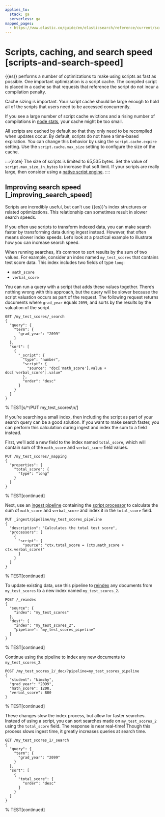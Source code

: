 ```yaml
---
applies_to:
  stack: ga
  serverless: ga
mapped_pages:
  - https://www.elastic.co/guide/en/elasticsearch/reference/current/scripts-and-search-speed.html
---
```


# Scripts, caching, and search speed [scripts-and-search-speed]

{{es}} performs a number of optimizations to make using scripts as fast as possible. One important optimization is a script cache. The compiled script is placed in a cache so that requests that reference the script do not incur a compilation penalty.

Cache sizing is important. Your script cache should be large enough to hold all of the scripts that users need to be accessed concurrently.

If you see a large number of script cache evictions and a rising number of compilations in [node stats](https://www.elastic.co/docs/api/doc/elasticsearch/operation/operation-nodes-stats), your cache might be too small.

All scripts are cached by default so that they only need to be recompiled when updates occur. By default, scripts do not have a time-based expiration. You can change this behavior by using the `script.cache.expire` setting. Use the `script.cache.max_size` setting to configure the size of the cache.

::::{note}
The size of scripts is limited to 65,535 bytes. Set the value of `script.max_size_in_bytes` to increase that soft limit. If your scripts are really large, then consider using a [native script engine](modules-scripting-engine.md).
::::



## Improving search speed [_improving_search_speed]

Scripts are incredibly useful, but can’t use {{es}}'s index structures or related optimizations. This relationship can sometimes result in slower search speeds.

If you often use scripts to transform indexed data, you can make search faster by transforming data during ingest instead. However, that often means slower index speeds. Let’s look at a practical example to illustrate how you can increase search speed.

When running searches, it’s common to sort results by the sum of two values. For example, consider an index named `my_test_scores` that contains test score data. This index includes two fields of type `long`:

* `math_score`
* `verbal_score`

You can run a query with a script that adds these values together. There’s nothing wrong with this approach, but the query will be slower because the script valuation occurs as part of the request. The following request returns documents where `grad_year` equals `2099`, and sorts by the results by the valuation of the script.

```console
GET /my_test_scores/_search
{
  "query": {
    "term": {
      "grad_year": "2099"
    }
  },
  "sort": [
    {
      "_script": {
        "type": "number",
        "script": {
          "source": "doc['math_score'].value + doc['verbal_score'].value"
        },
        "order": "desc"
      }
    }
  ]
}
```
%  TEST[s/^/PUT my_test_scores\n/]

If you’re searching a small index, then including the script as part of your search query can be a good solution. If you want to make search faster, you can perform this calculation during ingest and index the sum to a field instead.

First, we’ll add a new field to the index named `total_score`, which will contain sum of the `math_score` and `verbal_score` field values.

```console
PUT /my_test_scores/_mapping
{
  "properties": {
    "total_score": {
      "type": "long"
    }
  }
}
```
%  TEST[continued]

Next, use an [ingest pipeline](../../manage-data/ingest/transform-enrich/ingest-pipelines.md) containing the [script processor](elasticsearch://reference/ingestion-tools/enrich-processor/script-processor.md) to calculate the sum of `math_score` and `verbal_score` and index it in the `total_score` field.

```console
PUT _ingest/pipeline/my_test_scores_pipeline
{
  "description": "Calculates the total test score",
  "processors": [
    {
      "script": {
        "source": "ctx.total_score = (ctx.math_score + ctx.verbal_score)"
      }
    }
  ]
}
```
%  TEST[continued]

To update existing data, use this pipeline to [reindex](https://www.elastic.co/docs/api/doc/elasticsearch/operation/operation-reindex) any documents from `my_test_scores` to a new index named `my_test_scores_2`.

```console
POST /_reindex
{
  "source": {
    "index": "my_test_scores"
  },
  "dest": {
    "index": "my_test_scores_2",
    "pipeline": "my_test_scores_pipeline"
  }
}
```
%  TEST[continued]

Continue using the pipeline to index any new documents to `my_test_scores_2`.

```console
POST /my_test_scores_2/_doc/?pipeline=my_test_scores_pipeline
{
  "student": "kimchy",
  "grad_year": "2099",
  "math_score": 1200,
  "verbal_score": 800
}
```
%  TEST[continued]

These changes slow the index process, but allow for faster searches. Instead of using a script, you can sort searches made on `my_test_scores_2` using the `total_score` field. The response is near real-time! Though this process slows ingest time, it greatly increases queries at search time.

```console
GET /my_test_scores_2/_search
{
  "query": {
    "term": {
      "grad_year": "2099"
    }
  },
  "sort": [
    {
      "total_score": {
        "order": "desc"
      }
    }
  ]
}
```
%  TEST[continued]

